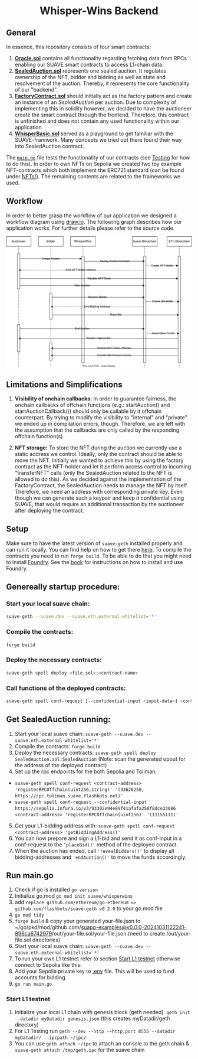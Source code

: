 # <h1 align="center"> Whisper-Wins Backend </h1>

## General

In essence, this repository consists of four smart contracts:

1. [**Oracle.sol**](src/utils/Oracle.sol) contains all functionality regarding fetching data from RPCs enabling our SUAVE smart contracts to access L1-chain data.
2. [**SealedAuction.sol**](src/SealedAuction.sol)  represents one sealed auction. It regulates ownership of the NFT, bidder and bidding as well as state and resolvement of the auction. Thereby, it represents the core functionality of our "backend".
3. [**FactoryContract.sol**](src/FactoryContract.sol) should initially act as the factory pattern and create an instance of an *SealedAuction* per auction. Due to complexity of implementing this in solidity however, we decided to have the auctioneer create the smart contract through the frontend. Therefore, this contract is unfinished and does not contain any used functionality within our application.
4. [**WhisperBasic.sol**](src/WhisperBasic.sol) served as a playground to get familiar with the SUAVE-framwork. Many concepts we tried out there found their way into SealedAuction contract.

The [`main.go`](main.go) file tests the functionality of our contracts (see [Testing](#Testing) for how to do this). In order to own NFTs on Sepolia we created two toy example NFT-contracts which both implement the ERC721 standard (can be found under [NFTs/](NFTs/)). The remaining contents are related to the frameworks we used.

## Workflow
In order to better grasp the workflow of our application we designed a workflow diagram using [draw.io](https://app.diagrams.net/). The following graph describes how our application works. For further details please refer to the source code.

![workflow graph of Whisper-Wins](AuctionFlowChartv2.svg)

## Limitations and Simplifications
1. **Visibility of onchain callbacks:** In order to guarantee fairness, the onchain callbacks of offchain functions (e.g.: startAuction() and startAuctionCallback()) should only be callable by it offchain counterpart. By trying to modify the visibility to "internal" and "private" we ended up in compilation errors, though. Therefore, we are left with the assumption that the callbacks are only called by the responding offchain function(s).

2. **NFT storage:** To store the NFT during the auction we currently use a static address we control. Ideally, only the contract should be able to move the NFT. Initially we wanted to achieve this by using the factory contract as the NFT-holder and let it perform access control to incoming "transferNFT" calls (only the SealedAuction related to the NFT is allowed to do this). As we decided against the implementation of the FactoryContract, the SealedAuction needs to manage the NFT by itself. Therefore, we need an address with corresponding private key. Even though we can generate such a keypair and keep it confidential using SUAVE, that would require an additional transaction by the auctioneer after deploying the contract.


## Setup

Make sure to have the latest version of `suave-geth` installed properly and can run it locally. You can find help on how to get there [here](https://suave-alpha.flashbots.net/tutorials/run-suave).
To compile the contracts you need to run `forge build`. To be able to do that you might need to install [Foundry](https://getfoundry.sh). See the [book](https://book.getfoundry.sh/getting-started/installation.html) for instructions on how to install and use Foundry.

## Genereally startup procedure:

### **Start your local suave chain:**
```bash
suave-geth --suave.dev --suave.eth.external-whitelist='*'
```

### **Compile the contracts:**
```bash
forge build
```

### **Deploy the necessary contracts:**
```bash
suave-geth spell deploy <file.sol>:<contract-name>
```

### **Call functions of the deployed contracts:**
```bash
suave-geth spell conf-request [--confidential-input <input-data>] <contract-address> '<function-name(<argument-type-list>)>' '(<argument-list>)'
```

## Get SealedAuction running:

1. Start your local suave chain: `suave-geth --suave.dev --suave.eth.external-whitelist='*'`
2. Compile the contracts: `forge build`
3. Deploy the necessary contracts: `suave-geth spell deploy SealedAuction.sol:SealedAuction` (Note: scan the generated opout for the address of the deployed contract)
4. Set up the rpc endpoints for the both Sepolia and Toliman:

- `suave-geth spell conf-request <contract-address> 'registerRPCOffchain(uint256,string)' '(33626250, https://rpc.toliman.suave.flashbots.net)'`
- `suave-geth spell conf-request --confidential-input https://sepolia.infura.io/v3/93302e94e89f41afafa250f8dce33086 <contract-address> 'registerRPCOffchain(uint256)' '(11155111)'`

5. Get your L1-bidding address with: `suave-geth spell conf-request <contract-address> 'getBiddingAddress()'`
6. You can now prepare and sign a L1-bid and send it as conf-input in a conf-request to the `'placeBid()'` method of the deployed contract.
7. When the auction has ended, call `'revealBidders()'` to display all bidding-addresses and `'endAuction()'` to move the funds accordingly.

## Run main.go
1. Check if go is installed ```go version```
2. Initialize go.mod ```go mod init suave/whisperwins ```
3. add ```replace github.com/ethereum/go-ethereum => github.com/flashbots/suave-geth v0.2.0``` to your go.mod file
4. ```go mod tidy```
5. ```forge build``` & copy your generated your-file.json to ~/go/pkd/mod/github.com/suapp-examples@v0.0.0-20241031122241-896ca6742979/out/your-file.sol/your-file.json (need to create /out/your-file.sol directories)
6. Start your local suave chain: ```suave-geth --suave.dev --suave.eth.external-whitelist='*'```
7. To run your own L1 testnet refer to section [Start L1 testnet](#start-l1-testnet) otherwise connect to Sepolia like this:
8. Add your Sepolia private key to [.env](.env) file. This will be used to fund accounts for bidding.
9. ```go run main.go```


### Start L1 testnet
1. Initialize your local L1 chain with genesis block (geth needed): ```geth init --datadir myDatadir genesis.json``` (this creates myDatadir/geth directory)
2. For L1 Testing run ```geth --dev --http --http.port 8555 --datadir myDatadir/ --ipcpath ~/ipc/```
3. You can use ```geth attach ~/ipc``` to attach an console to the geth chain & ```suave-geth attach /tmp/geth.ipc``` for the suave chain